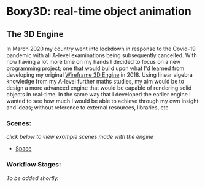 

# Boxy3D: real-time object animation



## The 3D Engine


In March 2020 my country went into lockdown in response to the Covid-19 pandemic with all A-level examinations being subsequently cancelled. With now having a lot more time on my hands I decided to focus on a new programming project; one that would build upon what I'd learned from developing my original [Wireframe 3D Engine](https://tobiasloader.github.io/Wireframe-3D-Engine) in 2018.  Using linear algebra knowledge from my A-level further maths studies, my aim would be to design a more advanced engine that would be capable of rendering solid objects in real-time. In the same way that I developed the earlier engine I wanted to see how much I would be able to achieve through my own insight and ideas; without reference to external resources, libraries, etc. 


### Scenes:

*click below to view example scenes made with the engine*

- [Space](https://tobiasloader.github.io/Boxy3D/Scenes/Space/index.html)



### Workflow Stages:

*To be added shortly.*

